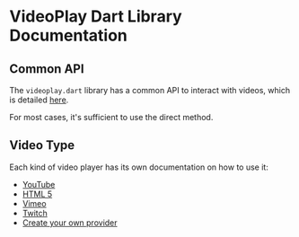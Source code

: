 # VideoPlay Dart Library Documentation

## Common API

The `videoplay.dart` library has a common API to interact with videos, which
is detailed [here](common.md).

For most cases, it's sufficient to use the direct method.


## Video Type

Each kind of video player has its own documentation on how to use it:

* [YouTube](youtube.md)
* [HTML 5](html5.md)
* [Vimeo](vimeo.md)
* [Twitch](twitch.md)
* [Create your own provider](extend.md)
